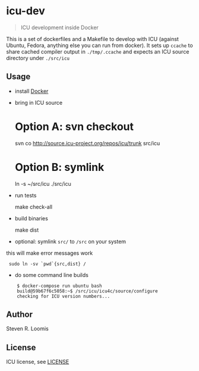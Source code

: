 # icu-dev

> ICU development inside Docker

This is a set of dockerfiles and a Makefile to develop with ICU (against Ubuntu, Fedora, anything else you can run from docker).
It sets up `ccache` to share cached compiler output in `./tmp/.ccache` and expects an ICU source directory under `./src/icu`


## Usage

- install [Docker](http://docker.io)
- bring in ICU source

     # Option A: svn checkout
     svn co http://source.icu-project.org/repos/icu/trunk src/icu
     # Option B: symlink
     ln -s ~/src/icu ./src/icu

- run tests

     make check-all

- build binaries

     make dist

- optional: symlink `src/` to `/src` on your system

this will make error messages work

     sudo ln -sv `pwd`{src,dist} /

- do some command line builds

```
    $ docker-compose run ubuntu bash
    build@59b67f6c5058:~$ /src/icu/icu4c/source/configure
    checking for ICU version numbers...
```

## Author

Steven R. Loomis

## License

ICU license, see [LICENSE](LICENSE)
